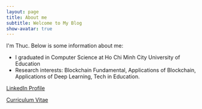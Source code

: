 ```yaml
---
layout: page
title: About me
subtitle: Welcome to My Blog
show-avatar: true
---
```


I'm Thuc. Below is some information about me:
- I graduated in Computer Science at Ho Chi Minh City University of Education
- Research interests: Blockchain Fundamental, Applications of Blockchain, Applications of Deep Learning, Tech in Education.

[LinkedIn Profile](https://www.linkedin.com/in/thucltt/)

[Curriculum Vitae](https://www.dropbox.com/scl/fi/lbikgz2sef3ezqqroi0c6/ThucLe_CV_2023.pdf?rlkey=d1hox54t99dh7vehexp55uoc5&dl=0)
